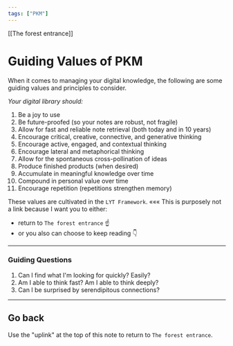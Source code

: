 ```yaml
---
tags: ["PKM"]
---
```


[[The forest entrance]]

# Guiding Values of PKM

When it comes to managing your digital knowledge, the following are some guiding values and principles to consider.

*Your digital library should:*

1. Be a joy to use
2. Be future-proofed (so your notes are robust, not fragile)
3. Allow for fast and reliable note retrieval (both today and in 10 years)
4. Encourage critical, creative, connective, and generative thinking
5. Encourage active, engaged, and contextual thinking
6. Encourage lateral and metaphorical thinking
7. Allow for the spontaneous cross-pollination of ideas
8. Produce finished products (when desired)
9. Accumulate in meaningful knowledge over time
10. Compound in personal value over time
11. Encourage repetition (repetitions strengthen memory)

These values are cultivated in the `LYT Framework`. ««« This is purposely not a link because I want you to either:

- return to `The forest entrance` ☝️
- or you also can choose to keep reading 👇

---

### Guiding Questions

1. Can I find what I'm looking for quickly? Easily?
2. Am I able to think fast? Am I able to think deeply?
3. Can I be surprised by serendipitous connections?

---

## Go back

Use the "uplink" at the top of this note to return to `The forest entrance`.
